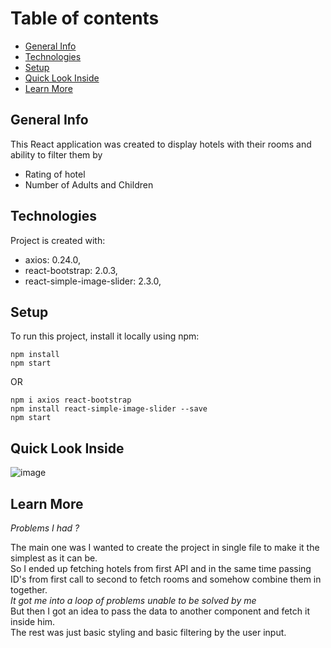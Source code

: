 # Table of contents
* [General Info](#general-info)
* [Technologies](#technologies)
* [Setup](#setup)
* [Quick Look Inside](#quick-look-inside)
* [Learn More](#learn-more)

## General Info
This React application was created to display hotels with their rooms and ability to filter them by 
 - Rating of hotel
 - Number of Adults and Children

## Technologies

Project is created with:
* axios: 0.24.0,
* react-bootstrap: 2.0.3,
* react-simple-image-slider: 2.3.0,

## Setup
To run this project, install it locally using npm:

```
npm install
npm start
```
OR

```
npm i axios react-bootstrap
npm install react-simple-image-slider --save
npm start
```

## Quick Look Inside

![image](https://user-images.githubusercontent.com/42244290/144750611-2ba781c6-d3c7-4be4-a5e0-3aec9ea90303.png)

## Learn More

<i>Problems I had ?</i>

The main one was I wanted to create the project in single file to make it the simplest as it can be. </br>
So I ended up fetching hotels from first API and in the same time passing ID's from first call to second to fetch rooms and somehow combine them in together. </br>
<i>It got me into a loop of problems unable to be solved by me</i> </br>
But then I got an idea to pass the data to another component and fetch it inside him. </br>
The rest was just basic styling and basic filtering by the user input.

